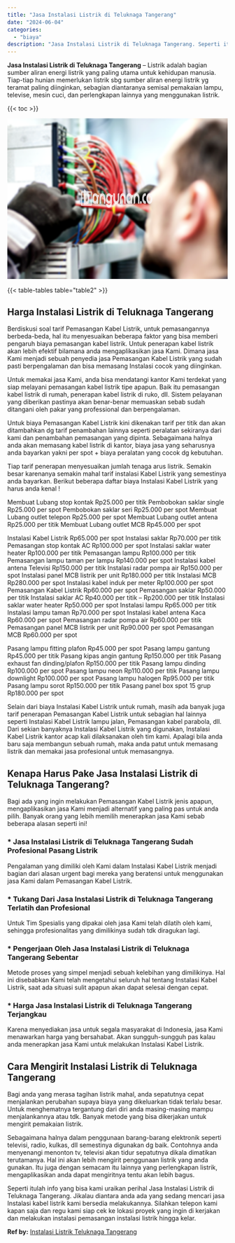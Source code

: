 ```yaml
---
title: "Jasa Instalasi Listrik di Teluknaga Tangerang"
date: "2024-06-04"
categories: 
  - "biaya"
description: "Jasa Instalasi Listrik di Teluknaga Tangerang. Seperti itulah info yang bisa kami uraikan perihal Jasa Instalasi Listrik di Teluknaga Tangerang. Jikalau dian..."
---
```


**Jasa Instalasi Listrik di Teluknaga Tangerang** – Listrik adalah bagian sumber aliran energi listrik yang paling utama untuk kehidupan manusia. Tiap-tiap hunian memerlukan listrik sbg sumber aliran energi listrik yg teramat paling diinginkan, sebagian diantaranya semisal pemakaian lampu, televise, mesin cuci, dan perlengkapan lainnya yang menggunakan listrik.

{{< toc >}}

![Jasa Instalasi Listrik di Teluknaga Tangerang](/images/instalasi-listrik-murah07.png)

{{< table-tables table="table2" >}}

## Harga Instalasi Listrik di Teluknaga Tangerang

Berdiskusi soal tarif Pemasangan Kabel Listrik, untuk pemasangannya berbeda-beda, hal itu menyesuaikan beberapa faktor yang bisa memberi pengaruh biaya pemasangan kabel listrik. Untuk penerapan kabel listrik akan lebih efektif bilamana anda mengaplikasikan jasa Kami. Dimana jasa Kami menjadi sebuah penyedia jasa Pemasangan Kabel Listrik yang sudah pasti berpengalaman dan bisa memasang Instalasi cocok yang diinginkan.

Untuk memakai jasa Kami, anda bisa mendatangi kantor Kami terdekat yang siap melayani pemasangan kabel listrik tipe apapun. Baik itu pemasangan kabel listrik di rumah, penerapan kabel listrik di ruko, dll. Sistem pelayanan yang diberikan pastinya akan benar-benar memuaskan sebab sudah ditangani oleh pakar yang professional dan berpengalaman.

Untuk biaya Pemasangan Kabel Listrik kini dikenakan tarif per titik dan akan ditambahkan dg tarif penambahan lainnya seperti peralatan sekiranya dari kami dan penambahan pemasangan yang dipinta. Sebagaimana halnya anda akan memasang kabel listrik di kantor, biaya jasa yang seharusnya anda bayarkan yakni per spot + biaya peralatan yang cocok dg kebutuhan.

Tiap tarif penerapan menyesuaikan jumlah tenaga arus listrik. Semakin besar karenanya semakin mahal tarif instalasi Kabel Listrik yang semestinya anda bayarkan. Berikut beberapa daftar biaya Instalasi Kabel Listrik yang harus anda kenal !

Membuat Lubang stop kontak Rp25.000 per titik Pembobokan saklar single Rp25.000 per spot Pembobokan saklar seri Rp25.000 per spot Membuat Lubang outlet telepon Rp25.000 per spot Membuat Lubang outlet antena Rp25.000 per titik Membuat Lubang outlet MCB Rp45.000 per spot

Instalasi Kabel Listrik Rp65.000 per spot Instalasi saklar Rp70.000 per titik Pemasangan stop kontak AC Rp100.000 per spot Instalasi saklar water heater Rp100.000 per titik Pemasangan lampu Rp100.000 per titik Pemasangan lampu taman per lampu Rp140.000 per spot Instalasi kabel antena Televisi Rp150.000 per titik Instalasi radar pompa air Rp150.000 per spot Instalasi panel MCB listrik per unit Rp180.000 per titik Instalasi MCB Rp280.000 per spot Instalasi kabel induk per meter Rp100.000 per spot Pemasangan Kabel Listrik Rp60.000 per spot Pemasangan saklar Rp50.000 per titik Instalasi saklar AC Rp40.000 per titik – Rp200.000 per titik Instalasi saklar water heater Rp50.000 per spot Instalasi lampu Rp65.000 per titik Instalasi lampu taman Rp70.000 per spot Instalasi kabel antena Kaca Rp60.000 per spot Pemasangan radar pompa air Rp60.000 per titik Pemasangan panel MCB listrik per unit Rp90.000 per spot Pemasangan MCB Rp60.000 per spot

Pasang lampu fitting plafon Rp45.000 per spot Pasang lampu gantung Rp45.000 per titik Pasang kipas angin gantung Rp150.000 per titik Pasang exhaust fan dinding/plafon Rp150.000 per titik Pasang lampu dinding Rp100.000 per spot Pasang lampu neon Rp110.000 per titik Pasang lampu downlight Rp100.000 per spot Pasang lampu halogen Rp95.000 per titik Pasang lampu sorot Rp150.000 per titik Pasang panel box spot 15 grup Rp180.000 per spot

Selain dari biaya Instalasi Kabel Listrik untuk rumah, masih ada banyak juga tarif penerapan Pemasangan Kabel Listrik untuk sebagian hal lainnya seperti Instalasi Kabel Listrik lampu jalan, Pemasangan kabel parabola, dll. Dari sekian banyaknya Instalasi Kabel Listrik yang digunakan, Instalasi Kabel Listrik kantor acap kali dilaksanakan oleh tim kami. Apalagi bila anda baru saja membangun sebuah rumah, maka anda patut untuk memasang listrik dan memakai jasa profesional untuk memasangnya.

## Kenapa Harus Pake Jasa Instalasi Listrik di Teluknaga Tangerang?

Bagi ada yang ingin melakukan Pemasangan Kabel Listrik jenis apapun, mengaplikasikan jasa Kami menjadi alternatif yang paling pas untuk anda pilih. Banyak orang yang lebih memilih menerapkan jasa Kami sebab beberapa alasan seperti ini!

### \* Jasa Instalasi Listrik di Teluknaga Tangerang Sudah Profesional Pasang Listrik

Pengalaman yang dimiliki oleh Kami dalam Instalasi Kabel Listrik menjadi bagian dari alasan urgent bagi mereka yang beratensi untuk menggunakan jasa Kami dalam Pemasangan Kabel Listrik.

### \* Tukang Dari Jasa Instalasi Listrik di Teluknaga Tangerang Terlatih dan Profesional

Untuk Tim Spesialis yang dipakai oleh jasa Kami telah dilatih oleh kami, sehingga profesionalitas yang dimilikinya sudah tdk diragukan lagi.

### \* Pengerjaan Oleh Jasa Instalasi Listrik di Teluknaga Tangerang Sebentar

Metode proses yang simpel menjadi sebuah kelebihan yang dimilikinya. Hal ini disebabkan Kami telah mengetahui seluruh hal tentang Instalasi Kabel Listrik, saat ada situasi sulit apapun akan dapat selesai dengan cepat.

### \* Harga Jasa Instalasi Listrik di Teluknaga Tangerang Terjangkau

Karena menyediakan jasa untuk segala masyarakat di Indonesia, jasa Kami menawarkan harga yang bersahabat. Akan sungguh-sungguh pas kalau anda menerapkan jasa Kami untuk melakukan Instalasi Kabel Listrik.

## Cara Mengirit Instalasi Listrik di Teluknaga Tangerang


Bagi anda yang merasa tagihan listrik mahal, anda sepatutnya cepat menjalankan perubahan supaya biaya yang dikeluarkan tidak terlalu besar. Untuk menghematnya tergantung dari diri anda masing-masing mampu menjalankannya atau tdk. Banyak metode yang bisa dikerjakan untuk mengirit pemakaian listrik.

Sebagaimana halnya dalam penggunaan barang-barang elektronik seperti televisi, radio, kulkas, dll semestinya digunakan dg baik. Contohnya anda menyenangi menonton tv, televisi akan tidur sepatutnya dikala dimatikan terutamanya. Hal ini akan lebih mengirit penggunaan listrik yang anda gunakan. Itu juga dengan semacam itu lainnya yang perlengkapan listrik, mengaplikasikan anda dapat mengiritnya tentu akan lebih bagus.

Seperti itulah info yang bisa kami uraikan perihal Jasa Instalasi Listrik di Teluknaga Tangerang. Jikalau diantara anda ada yang sedang mencari jasa Instalasi kabel listrik kami bersedia melakukannya. Silahkan telepon kami kapan saja dan regu kami siap cek ke lokasi proyek yang ingin di kerjakan dan melakukan instalasi pemasangan instalasi listrik hingga kelar.

**Ref by:** [Instalasi Listrik Teluknaga Tangerang](https://id.wikipedia.org/wiki/Instalasi)
